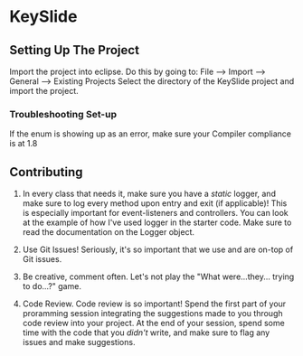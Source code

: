 # KeySlide
## Setting Up The Project
Import the project into eclipse. Do this by going to:
File --> Import --> General --> Existing Projects
Select the directory of the KeySlide project and import the project. 

### Troubleshooting Set-up
If the enum is showing up as an error, make sure your Compiler compliance is at 1.8 

## Contributing
1. In every class that needs it, make sure you have a *static* logger, and make sure to log every method upon entry and exit (if applicable)! This is especially important for event-listeners and controllers. You can look at the example of how I've used logger in the starter code. Make sure to read the documentation on the Logger object. 

2. Use Git Issues! Seriously, it's so important that we use and are on-top of Git issues. 

3. Be creative, comment often. Let's not play the "What were...they... trying to do...?" game. 

4. Code Review. Code review is so important! Spend the first part of your proramming session integrating the suggestions made to you through code review into your project. At the end of your session, spend some time with the code that you *didn't* write, and make sure to flag any issues and make suggestions. 
